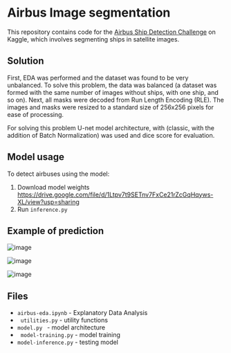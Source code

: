 # Airbus Image segmentation

This repository contains code for the [Airbus Ship Detection Challenge](https://www.kaggle.com/competitions/airbus-ship-detection/overview) on Kaggle, which involves segmenting ships in satellite images.

## Solution

First, EDA was performed and the dataset was found to be very unbalanced. To solve this problem, the data was balanced (a dataset was formed with the same number of images without ships, with one ship, and so on).
Next, all masks were decoded from  Run Length Encoding  (RLE).
The images and masks were resized to a standard size of 256x256 pixels for ease of processing. 

For solving this problem U-net model architecture, with (classic, with the addition of Batch Normalization) was used and dice score for evaluation.

## Model usage

To detect airbuses using the model:

1. Download model weights https://drive.google.com/file/d/1Ltpv7t9SETnv7FxCe21rZcGqHqyws-XL/view?usp=sharing
2. Run ```inference.py```

## Example of prediction
![image](https://github.com/user-attachments/assets/d72808d7-3eb7-4615-84be-171e26ca1b3c)

![image](https://github.com/user-attachments/assets/0c012dbb-7999-4056-9ae2-ba89c05a64d8)

![image](https://github.com/user-attachments/assets/db0857f7-36e7-403c-a595-baae9f51a2cf)

## Files
* ```airbus-eda.ipynb``` - Explanatory Data Analysis 
* ``` utilities.py``` - utility functions
* ```model.py ``` - model architecture
* ``` model-training.py``` - model training
* ``` model-inference.py ``` - testing model


